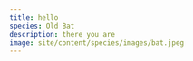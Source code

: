 ```yaml
---
title: hello
species: Old Bat
description: there you are
image: site/content/species/images/bat.jpeg
---
```

